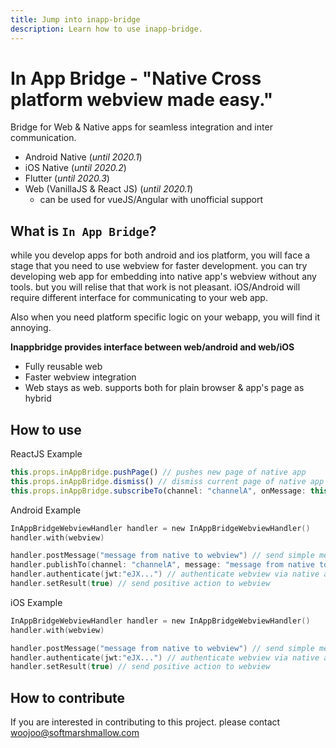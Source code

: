 ```yaml
---
title: Jump into inapp-bridge
description: Learn how to use inapp-bridge.
---
```



# In App Bridge - "Native Cross platform webview made easy."

Bridge for Web & Native apps for seamless integration and inter communication.

* Android Native (*until 2020.1*)
* iOS Native (*until 2020.2*)
* Flutter (*until 2020.3*)
* Web (VanillaJS & React JS) (*until 2020.1*)
  * can be used for vueJS/Angular with unofficial support



## What is `In App Bridge`?

while you develop apps for both android and ios platform, you will face a stage that you need to use webview for faster development. you can try developing web app for embedding into native app's webview without any tools. but you will relise that that work is not pleasant. iOS/Android will require different interface for communicating to your web app. 

Also when you need platform specific logic on your webapp, you will find it annoying.

**Inappbridge provides interface between web/android and web/iOS**

* Fully reusable web
* Faster webview integration
* Web stays as web. supports both for plain browser & app's page as hybrid



## How to use

ReactJS Example

```typescript
this.props.inAppBridge.pushPage() // pushes new page of native app
this.props.inAppBridge.dismiss() // dismiss current page of native app
this.props.inAppBridge.subscribeTo(channel: "channelA", onMessage: this.handleMessageFromNative)
```



Android Example

```kotlin
InAppBridgeWebviewHandler handler = new InAppBridgeWebviewHandler()
handler.with(webview)

handler.postMessage("message from native to webview") // send simple message to webview
handler.publishTo(channel: "channelA", message: "message from native to webview") // send simple message to webview
handler.authenticate(jwt:"eJX...") // authenticate webview via native app's token
handler.setResult(true) // send positive action to webview
```



iOS Example

```swift
InAppBridgeWebviewHandler handler = new InAppBridgeWebviewHandler()
handler.with(webview)

handler.postMessage("message from native to webview") // send simple message to webview
handler.authenticate(jwt:"eJX...") // authenticate webview via native app's token
handler.setResult(true) // send positive action to webview
```





## How to contribute

If you are interested in contributing to this project. please contact woojoo@softmarshmallow.com